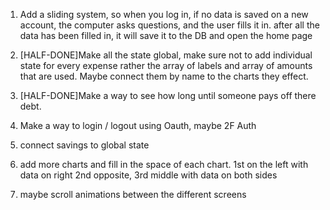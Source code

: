 1. Add a sliding system, so when you log in, if no data is saved on a new account, the computer asks questions, and the user fills it in. after all the data has been filled in, it will save it to the DB and open the home page

2. [HALF-DONE]Make all the state global, make sure not to add individual state for every expense rather the array of labels and array of amounts that are used. Maybe connect them by name to the charts they effect. 

3. [HALF-DONE]Make a way to see how long until someone pays off there debt. 

4. Make a way to login / logout using Oauth, maybe 2F Auth

5. connect savings to global state

6. add more charts and fill in the space of each chart. 1st on the left with data on right 2nd opposite, 3rd middle with data on both sides

7. maybe scroll animations between the different screens